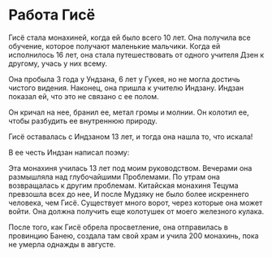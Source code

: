 # Работа Гисё

Гисё стала монахиней, когда ей было всего 10 лет. Она получила все обучение, которое получают маленькие мальчики. Когда ей исполнилось 16 лет, она стала путешествовать от одного учителя Дзен к другому, учась у них всему.

Она пробыла 3 года у Ундзана, 6 лет у Гукея, но не могла достичь чистого видения. Наконец, она пришла к учителю Индзану. Индзан показал ей, что это не связано с ее полом.

Он кричал на нее, бранил ее, метал громы и молнии. Он колотил ее, чтобы разбудить ее внутреннюю природу.

Гисё оставалась с Индзаном 13 лет, и тогда она нашла то, что искала!

В ее честь Индзан написал поэму:

Эта монахиня училась 13 лет под моим руководством.
Вечерами она размышляла над глубочайшими Проблемами.
По утрам она возвращалась к другим проблемам.
Китайская монахиня Тецума превзошла всех до нее,
И после Мудзяку не было более искреннего человека, чем Гисё.
Существует много ворот, через которые она может войти.
Она должна получить еще колотушек от моего железного кулака.

После того, как Гисё обрела просветление, она отправилась в провинцию Банею, создала там свой храм и учила 200 монахинь, пока не умерла однажды в августе.
